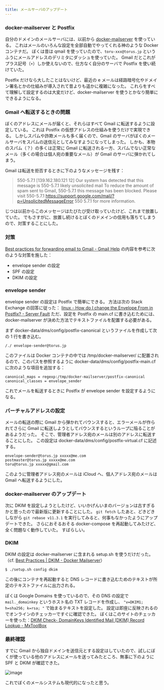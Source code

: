 ```yaml
---
title: メールサーバのアップデート
---
```


### docker-mailserver と Postfix

自分のドメインのメールサーバには、以前から [docker-mailserver](https://github.com/docker-mailserver/docker-mailserver) を使っている。
これはメールのいろんな設定を全部自動でやってくれる神のような Docker コンテナだ。
ぼくは昔は qmail を使っていたので、`toru-xxx@torus.jp` というふうにメールアドレスのデリミタにダッシュを使っていた。
Gmail だとこれがプラス記号（`+`）しか使えないので、仕方なく自分のサーバで Postfix を使い続けていた。

Postfix だけなら大したことはないけど、最近の e メールは経路暗号化やドメイン署名とかの仕組みが導入されて昔よりも遥かに複雑になった。
これらをすべて理解して設定するのは大変だけど、docker-mailserver を使うとかなり簡単にできるようになる。

### Gmail へ転送するときの問題

ぼくのアドレスにメールが届くと、それらはすべて Gmail に転送するように設定している。
これは Postfix の仮想アドレスの仕組みを使うだけで実現できる。
しかしスパムや詐欺メールも多く届くので、Gmail のサーバがぼくのメールサーバをスパムの送信元としてみなすようになってしまった。
しかも、本物のスパム（？）の多くは正常に Gmail に転送される一方、スパムでない正常なメール（多くの場合は個人宛の重要なメール）が Gmail のサーバに弾かれてしまう。

Gmail は転送を拒否するときに下のようなメッセージを残す：

> 550-5.7.1 [139.162.180.121      12] Our system has detected that this message is 550-5.7.1 likely unsolicited mail
> To reduce the amount of spam sent to Gmail, 550-5.7.1 this message has been blocked.
> Please visit 550-5.7.1  https://support.google.com/mail/?p=UnsolicitedMessageError 550 5.7.1  for more information.

じつは以前からこのメッセージはたびたび受け取っていたけど、これまで放置していた。
でもさすがに、放置し続けるとぼくのドメインの信用も落ちてしまうので、対策することにした。

### 対策

[Best practices for forwarding email to Gmail - Gmail Help](https://support.google.com/mail/answer/175365)
の内容を参考に次のような対策を施した：

- envelope sender の設定
- SPF の設定
- DKIM の設定

### envelope sender

envelope sender の設定は Postfix で簡単にできる。
方法は次の Stack Exchange の回答に従った：
[linux - How do I change the Envelope From in Postfix? - Server Fault](https://serverfault.com/questions/533912/how-do-i-change-the-envelope-from-in-postfix/584649#584649)
ただ、設定を Postfix の main.cf に書き込むためには、docker-mailserver が決めた方法でテキストファイルを配置する必要がある。

まず docker-data/dms/config/postfix-canonical というファイルを作成して次の 1 行を書き込む。

```
/./ envelope-sender@torus.jp
```

このファイルは Docker コンテナの中では /tmp/docker-mailserver/ に配置されるので、このパスを参照するように docker-data/dms/config/postfix-main.cf に次のような項目を追加する：

```
canonical_maps = regexp:/tmp/docker-mailserver/postfix-canonical
canonical_classes = envelope_sender
```

これでメールを転送するときに Postfix が envelope sender を設定するようになる。

### バーチャルアドレスの設定

メールの転送の際に Gmail から弾かれてバウンスすると、エラーメールが作られてさらに Gmail に転送しようとしてバウンスするというループに陥ることがあるようだった。
そこで、管理者アドレス宛のメールは別のアドレスに転送することにした。
この設定は docker-data/dms/config/postfix-virtual.cf に記述する。

```
envelope-sender@torus.jp xxxxx@me.com
postmaster@torus.jp xxxxx@me.com
toru@torus.jp xxxxx@gmail.com
```

このように管理者アドレス宛のメールは iCloud へ、個人アドレス宛のメールは Gmail へ転送するようにした。


### docker-mailserver のアップデート

次に DKIM を設定しようとしたけど、いいかげんいまのバージョンは古すぎるかと思ったので最新版に更新することにした。
`git fetch` したあと、どきどきしながら `git rebase v11.3.1` を実行してみると、何事もなかったようにアップデートできた。
さらにおそるおそる docker-compose を再起動してみたけど、全く問題なく動作していた。
すばらしい。

### DKIM

DKIM の設定は docker-mailserver に含まれる setup.sh を使うだけだった。（cf. [Best Practices \| DKIM - Docker Mailserver](https://docker-mailserver.github.io/docker-mailserver/v11.3/config/best-practices/dkim/)）

```
$ ./setup.sh config dkim
```

この後にコンテナを再起動すると DNS レコードに書き込むためのテキストが所定のテキストファイルに出力される。

ぼくは Google Domains を使っているので、その DNS の設定で `mail._domainkey` というホスト名の TXT レコードを作成し、
`"v=DKIM1; h=sha256; k=rsa; "` で始まるテキストを設定した。
設定は即座に反映されるのでオンラインのチェッカーですぐに確認できた。
ぼくはこのサイトのチェッカーを使った：[DKIM Check- DomainKeys Identified Mail (DKIM) Record Lookup - MxToolBox](https://mxtoolbox.com/dkim.aspx)

### 最終確認

すでに Gmail から独自ドメインを送信元とする設定はしていたので、試しにぼくが使っている他のアドレスにメールを送ってみたところ、無事に下のように SPF と DKIM が確認できた。

![image](https://user-images.githubusercontent.com/65044/219829237-9c5bd6b7-9b78-4cff-b723-332d1688a7db.png)

これでぼくのメールシステムも現代的になったと思う。
